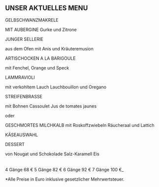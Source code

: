 ## UNSER AKTUELLES MENU

GELBSCHWANZMAKRELE


MIT AUBERGINE
Gurke und Zitrone



JUNGER SELLERIE


aus dem Ofen mit Anis 
und Kräuteremusion



ARTISCHOCKEN A LA BARIGOULE


mit Fenchel, Orange und Speck



LAMMRAVIOLI


mit verkohltem Lauch
Lauchbouillon und Oregano



STREIFENBRASSE


mit Bohnen Cassoulet
Jus de tomates jaunes



oder



GESCHMORTES MILCHKALB
mit Roskoffzwiebeln
Räucheraal und Lattich

KÄSEAUSWAHL

DESSERT


von Nougat und Schokolade
Salz-Karamell Eis
<br>
<br>
<br>
4 Gänge 68 €
5 Gänge 82 €
6 Gänge 92 € 
7 Gänge 100 €_  

\*Alle Preise in Euro inklusive gesetzlicher Mehrwertsteuer.
